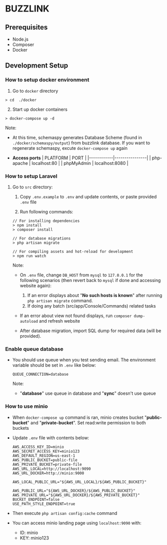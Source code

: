 # BUZZLINK

## Prerequisites

- Node.js
- Composer
- Docker

## Development Setup

### How to setup docker environment

1.  Go to `docker` directory

```
> cd  ./docker
```

2.  Start up docker containers

```
> docker-compose up -d
```

Note:

- At this time, schemaspy generates Database Scheme (found in `./docker/schemaspy/output`) from buzzlink database. If you want to regenerate schemaspy, excute `docker-compose up` again

- **Access ports**
  | PLATFORM | PORT |
  |------------|----------------|
  | php-apache | localhost:80 |
  | phpMyAdmin | localhost:8080 |

### How to setup Laravel

1.  Go to `src` directory:

    1. Copy `.env.example` to `.env` and update contents, or paste provided `.env` file

    2. Run following commands:

    ```
    // For installing dependencies
    > npm install
    > composer install

    // For database migrations
    > php artisan migrate

    // For compiling assets and hot-reload for development
    > npm run watch
    ```

    Note:

    - On `.env` file, change `DB_HOST` from `mysql` to `127.0.0.1` for the following scenarios (then revert back to `mysql` if done and accessing website again):

      1. If an error displays about "**No such hosts is known**" after running `php artisan migrate` command.
      2. If doing any batch (src/app/Console/Commands) related tasks

    - If an error about view not found displays, run `composer dump-autoload` and refresh website
    - After database migration, import SQL dump for required data (will be provided).

### Enable queue database

- You should use queue when you test sending email. The environment variable should be set in `.env` like below:

  ```
  QUEUE_CONNECTION=database
  ```

  Note:

  - "**database**" use queue in database and "**sync**" doesn't use queue

### How to use minio

- When `docker-compose up` command is ran, minio creates bucket "**public-bucket**" and "**private-bucket**". Set read:write permission to both buckets
- Update `.env` file with contents below:

  ```
  AWS_ACCESS_KEY_ID=minio
  AWS_SECRET_ACCESS_KEY=minio123
  AWS_DEFAULT_REGION=us-east-1
  AWS_PUBLIC_BUCKET=public-file
  AWS_PRIVATE_BUCKET=private-file
  AWS_URL_LOCAL=http://localhost:9090
  AWS_URL_DOCKER=http://minio:9000

  AWS_LOCAL_PUBLIC_URL="${AWS_URL_LOCAL}/${AWS_PUBLIC_BUCKET}"

  AWS_PUBLIC_URL="${AWS_URL_DOCKER}/${AWS_PUBLIC_BUCKET}"
  AWS_PRIVATE_URL="${AWS_URL_DOCKER}/${AWS_PRIVATE_BUCKET}"
  BUCKET_ENDPOINT=false
  USE_PATH_STYLE_ENDPOINT=true
  ```

- Then execute `php artisan config:cache` command
- You can access minio landing page using `localhost:9090` with:
  - ID: minio
  - KEY: minio123

